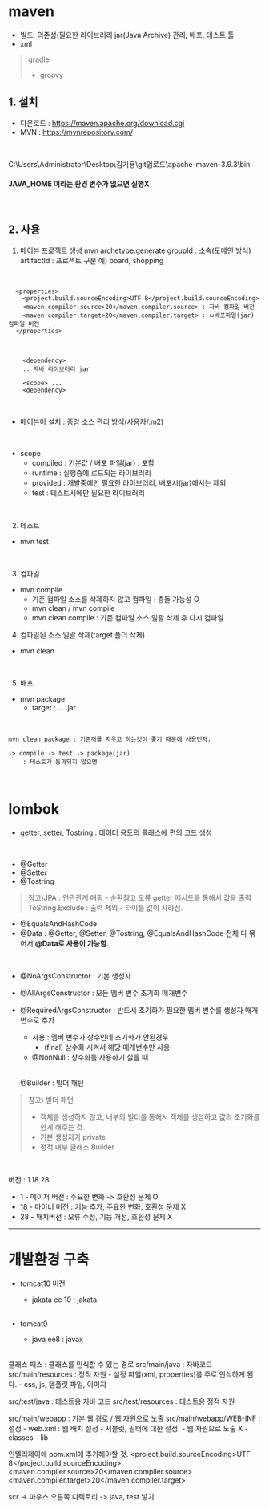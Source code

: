 # maven
- 빌드, 의존성(필요한 라이브러리 jar(Java Archive) 관리, 배포, 테스트 툴
- xml

> gradle
> - groovy

## 1. 설치
- 다운로드 : https://maven.apache.org/download.cgi
- MVN : https://mvnrepository.com/
<br>

C:\Users\Administrator\Desktop\김기용\git업로드\apache-maven-3.9.3\bin
<br>

#### JAVA_HOME 이라는 환경 변수가 없으면 실행X
<br>

## 2. 사용
1) 메이븐 프로젝트 생성
mvn archetype:generate
	groupId : 소속(도메인 방식)
	artifactId : 프로젝트 구분 예) board, shopping
<br>

```
  <properties>
    <project.build.sourceEncoding>UTF-8</project.build.sourceEncoding>
    <maven.compiler.source>20</maven.compiler.source> : 자바 컴파일 버전
    <maven.compiler.target>20</maven.compiler.target> : ㅂ배포파일(jar) 컴파일 버전
  </properties>
```

<br>

```
	<dependency>
	.. 자바 라이브러리 jar
	
	<scope> ...
	<dependency>
```

<br>

- 메이븐이 설치 : 중앙 소스 관리 방식(사용자/.m2)
<br>

- scope
	- compiled : 기본값 / 배포 파일(jar) : 포함
	- runtime : 실행중에 로드되는 라이브러리
	- provided : 개발중에만 필요한 라이브러리, 배포시(jar)에서는 제외
	- test : 테스트시에만 필요한 라이브러리
<br>

2) 테스트
- mvn test
<br>

3) 컴파일
- mvn compile
	- 기존 컴파일 소스를 삭제하지 않고 컴파일 : 충돌 가능성 O
	- mvn clean / mvn compile
	- mvn clean compile : 기존 컴파일 소스 일괄 삭제 후 다시 컴파일

4) 컴파일된 소스 일괄 삭제(target 폴더 삭제)
- mvn clean
<br>

5) 배포
- mvn package
	- target : ...  .jar
<br>

	mvn clean package : 기존꺼를 지우고 하는것이 좋기 때문에 사용먼저.
	
	-> compile -> test -> package(jar)
		: 테스트가 통과되지 않으면 
<br>

# lombok
- getter, setter, Tostring
	: 데이터 용도의 클래스에 편의 코드 생성
<br>

- @Getter
- @Setter
- @Tostring

>참고)JPA : 연관관계 매핑 - 순환참고 오류
>getter 메서드를 통해서 값을 출력
>ToString.Exclude : 출력 제외 - 타이틀 값이 사라짐.
 
- @EqualsAndHashCode
- @Data : @Getter, @Setter, @Tostring, @EqualsAndHashCode 전체 다 묶어서 **@Data로 사용이 가능함**.
<br>

- @NoArgsConstructor : 기본 생성자
- @AllArgsConstructor : 모든 멤버 변수 초기화 매개변수
- @RequiredArgsConstructor : 반드시 초기화가 필요한 멤버 변수를 생성자 매개변수로 추가
	- 사용 : 멤버 변수가 상수인데 초기화가 안된경우
		- (final) 상수화 시켜서 해당 매개변수만 사용
	- @NonNull : 상수화를 사용하기 싫을 때
	<br>
	
	@Builder : 빌더 패턴

> 참고) 빌더 패턴
> - 객체를 생성하지 않고, 내부의 빌더를 통해서 객체를 생성하고 값의 초기화를 쉽게 해주는 것.
> - 기본 생성자가 private
> - 정적 내부 클래스 Builder
<br>


버전 : 1.18.28
- 1 -  메이저 버전 : 주요한 변화 -> 호환성 문제 O
- 18 - 마이너 버전 : 기능 추가, 주요한 변화, 호환성 문제 X
- 28 - 패치버전 : 오류 수정, 기능 개선, 호환성 문제 X



--------------
# 개발환경 구축

- tomcat10 버전
	- jakata ee 10 : jakata.
	<br>
	
- tomcat9 
	- java ee8 : javax
	<br>
	
	
클래스 패스 : 클래스를 인식할 수 있는 경로
src/main/java : 자바코드
src/main/resources : 정적 자원 - 설정 파일(xml, properties)를 주로 인식하게 된다.
														- css, js, 템플릿 파일, 이미지

src/test/java : 테스트용 자바 코드
src/test/resources : 테스트용 정적 자원

src/main/webapp : 기본 웹 경로 / 웹 자원으로 노출
src/main/webapp/WEB-INF : 설정
	- web.xml : 웹 배치 설정 - 서블릿, 필터에 대한 설정.
	- 웹 자원으로 노출 X
	- classes 
	- lib












인텔리제이에 pom.xml에 추가해야할 것.
  <properties>
    <project.build.sourceEncoding>UTF-8</project.build.sourceEncoding>
    <maven.compiler.source>20</maven.compiler.source>
    <maven.compiler.target>20</maven.compiler.target>
  </properties>
	
scr -> 마우스 오른쪽 디렉토리 -> java, test 넣기